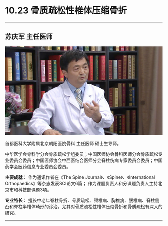 # 10.23 骨质疏松性椎体压缩骨折

---

## 苏庆军 主任医师

![1681827521453](image/c10_023/1681827521453.png)

首都医科大学附属北京朝阳医院骨科 主任医师 硕士生导师。

中华医学会骨科学分会骨质疏松学组委员；中国医师协会骨科医师分会骨质疏松专业委员会委员；中国医师协会中西医结合医师分会脊柱伤病专家委员会委员；中国药学会医药信息专业委员会委员。


**主要成就：** 作为通讯作者在《The Spine Journal》、《Spine》、《International Orthopaedics》等杂志发表SCI论文6篇；
作为课题负责人和分课题负责人主持北京市和科技部课题3项。


**专业特长：** 擅长中老年脊柱骨折、骨质疏松、颈椎病、胸椎病、腰椎病、脊柱侧凸和脊柱半椎体畸形的诊治。尤其对骨质疏松性椎体压缩骨折和骨质疏松有深入的研究。

---
